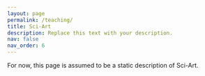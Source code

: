 ```yaml
---
layout: page
permalink: /teaching/
title: Sci-Art
description: Replace this text with your description.
nav: false
nav_order: 6
---
```


For now, this page is assumed to be a static description of Sci-Art.
